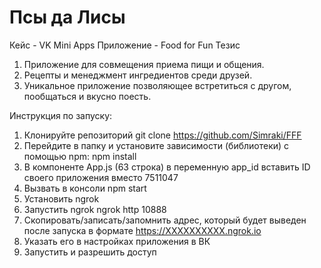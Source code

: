 # Псы да Лисы

Кейс - VK Mini Apps
Приложение - Food for Fun
Тезис
1. Приложение для совмещения приема пищи и общения.
2. Рецепты и менеджмент ингредиентов среди друзей.
3. Уникальное приложение позволяющее встретиться с другом, пообщаться и вкусно поесть.

Инструкция по запуску:
1. Клонируйте репозиторий
git clone https://github.com/Simraki/FFF
2. Перейдите в папку и установите зависимости (библиотеки) с помощью npm:
npm install
3. В компоненте App.js (63 строка) в переменную app_id вставить ID своего приложения вместо 7511047
4. Вызвать в консоли npm start
5. Установить ngrok
6. Запустить ngrok
ngrok http 10888
7. Скопировать/записать/запомнить адрес, который будет выведен после запуска в формате https://XXXXXXXXXX.ngrok.io
8. Указать его в настройках приложения в ВК
9. Запустить и разрешить доступ